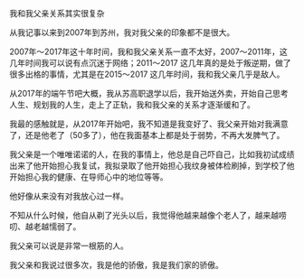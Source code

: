 我和我父亲关系其实很复杂

从我记事以来到2007年到苏州，我对我父亲的印象都不是很大。

2007年～2017年这十年时间，我和我父亲关系一直不太好，2007～2011年，这几年时间我可以说有点沉迷于网络；2011～2017 这几年真的是处于叛逆期，做了很多出格的事情，尤其是在2015～2017 这几年时间，我和我父亲几乎是敌人。

从2017年的端午节吧大概，我从苏高职退学以后，我开始送外卖，开始自己思考人生、规划我的人生，走上了正轨，我和我父亲的关系才逐渐缓和了。

我最的感触就是，从2017年开始吧，我不知道是我变好了、我父亲开始对我满意了，还是他老了（50多了），他在我面基本上都是处于弱势，不再大发脾气了。

我父亲是一个唯唯诺诺的人，在我的事情上，他总是自己吓自己，比如我初试成绩出来了他开始担心我复试，我拟录取了他开始担心我纹身被体检刷掉，到学校了他开始担心我的健康、在导师心中的地位等等。

他好像从来没有对我放心过一样。

不知从什么时候，他自从剃了光头以后，我觉得他越来越像个老人了，越来越唠叨、越老越懦弱了。

我父亲可以说是非常一根筋的人。

我父亲和我说过很多次，我是他的骄傲，我是我们家的骄傲。